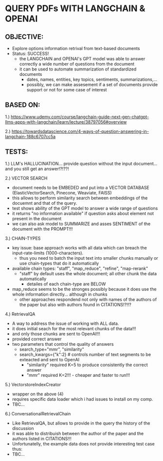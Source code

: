 # QUERY PDFs WITH LANGCHAIN & OPENAI

## OBJECTIVE:
- Explore options information retrival from text-based documents
- Status: SUCCESS!
    - the LANGCHAIN and OPENAI's GPT model was able to answer correctly a wide number of questions from the document
    - it can be used to automate summarization of standardized documents
        - dates, names, entities, key topics, sentiments, summarizations,...
        - possibly, we can make assesement if a set of documents provide support or not for some case of interest
        
## BASED ON:
1.) https://www.udemy.com/course/langchain-guide-next-gen-chatgpt-llms-apps-with-langchain/learn/lecture/38797056#overview

2.) https://towardsdatascience.com/4-ways-of-question-answering-in-langchain-188c6707cc5a

## TESTS:
1.) LLM's HALLUCINATION... provide question without the input document... and you still get an answer!?!??!

2.) VECTOR SEARCH
- document needs to be EMBEDED and put into a VECTOR DATABASE (ElasticVectorSearch, Pinecone, Weaviate, FAISS)
- this allows to perform similarity search between embeddings of the docuemnt and that of the query.
- test shows ability of the GPT model to answer a wide range of questions
- it returns "no information available" if question asks about element not present in the document
- we can also ask model to SUMMARIZE and asses SENTIMENT of the document with the PROMPT!!!

3.) CHAIN-TYPES
- key issue: base approach works with all data which can breach the input-rate-limits (1000-characters). 
    - thus you need to batch the input text into smaller chunks manually or use chain-types that do it automatically
- available chain types: "staff", "map_reduce", "refine", "map-rerank"
    - "staff" by default uses the whole document; all other chunk the data automatically
        - detailes of each chain-type are BELOW
- map_reduce seems to be the stronges possibly because it does use the whole information directly... although in chunks
    - other approaches respondend not only with names of the authors of the paper but also with authors found in CITATIONS!?!!?
    
4.) RetrievalQA
- A way to address the issue of working with ALL data. 
- it does initial seach for the most relevant chunks of the data!!! 
- and only those chunks are sent to OpenAI!!!
- provided correct answer
- two parameters that control the quality of answers
    - search_type="mmr", "similarity"
    - search_kwargs={"k":2} # controls number of text segments to be exteacted and sent to OpenAI
        - "similarity" required K=5 to produce consistently the correct answer
        - "mmr" required K=2!!! - cheaper and faster to run!!!
    
5.) VectorstoreIndexCreator
- wrapper on the above (4)
- requires specific data loader which i had issues to install on my comp.
- TBC...

6.) ConversationalRetrievalChain
- Like RetrievalQA, but allows to provide in the query the history of the discussion
- it was able to distribuish between the author of the paper and the authors listed in CITATIONS!!!
- Unfortunatelly, the example data does not provide interesting test case thus:
- TBC...
